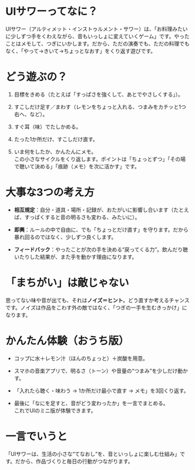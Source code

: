 # UIサワーってなに？

UIサワー（アルティメット・インストゥルメント・サワー）は、「お料理みたいに少しずつ手をくわえながら、音もいっしょに変えていくゲーム」です。やったことはメモして、つぎにいかします。だから、ただの演奏でも、ただの料理でもなく、「やって→きいて→ちょっとなおす」をくり返す遊びです。

# どう遊ぶの？

1. 目標をきめる（たとえば「すっぱさを強くして、あとでやさしくする」）。
    
2. すこしだけ足す／まわす（レモンをちょっと入れる、つまみをカチッと1つ右へ、など）。
    
3. すぐ耳（味）でたしかめる。
    
4. たった1か所だけ、すこしだけ直す。
    
5. いま何をしたか、かんたんにメモ。  
    この小さなサイクルをくり返します。ポイントは「ちょっとずつ」「その場で聴いて決める」「痕跡（メモ）を次に活かす」です。
    

# 大事な3つの考え方

- **相互規定**：自分・道具・場所・記録が、おたがいに影響し合います（たとえば、すっぱくすると音の明るさも変わる、みたいに）。
    
- **即興**：ルールの中で自由に、でも「ちょっとだけ直す」を守ります。だから暴れ回るのではなく、少しずつ良くします。
    
- **フィードバック**：やったことが次の手を決める“戻ってくる力”。飲んだり聴いたりした結果が、また手を動かす理由になります。
    

# 「まちがい」は敵じゃない

思ってない味や音が出ても、それは**ノイズ＝ヒント**。どう直すか考えるチャンスです。ノイズは作品をこわす外の敵ではなく、「つぎの一手を生むきっかけ」になります。

# かんたん体験（おうち版）

- コップに水＋レモン汁（ほんのちょっと）＋炭酸を用意。
    
- スマホの音楽アプリで、明るさ（トーン）や音量の“つまみ”を少しだけ動かす。
    
- 「入れたら聴く・味わう → 1か所だけ最小で直す → メモ」を3回くり返す。
    
- 最後に「なにを足すと、音がどう変わったか」を一言でまとめる。  
    これでUIのミニ版が体験できます。
    

# 一言でいうと

「UIサワーは、生活の小さな“てなおし”を、音といっしょに楽しむ仕組み」です。だから、作品づくりと毎日の行動がつながります。
